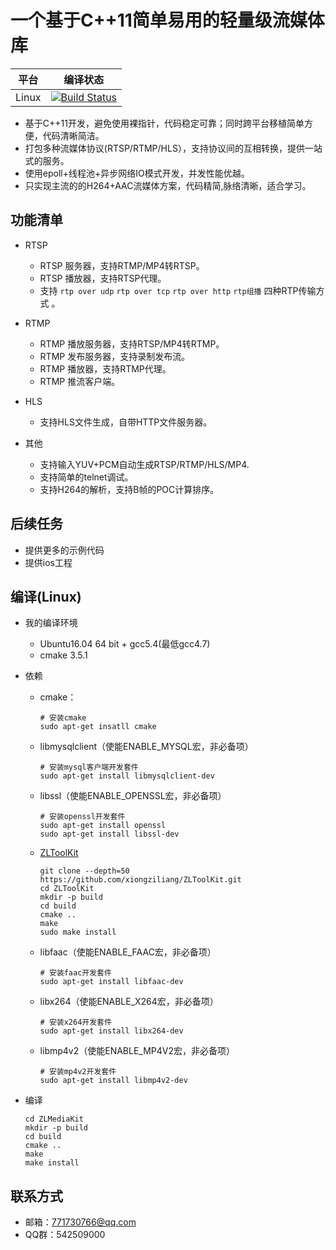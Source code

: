 # 一个基于C++11简单易用的轻量级流媒体库
平台|编译状态
----|-------
Linux | [![Build Status](https://travis-ci.org/xiongziliang/ZLMediaKit.svg?branch=master)](https://travis-ci.org/xiongziliang/ZLMediaKit)

- 基于C++11开发，避免使用裸指针，代码稳定可靠；同时跨平台移植简单方便，代码清晰简洁。
- 打包多种流媒体协议(RTSP/RTMP/HLS），支持协议间的互相转换，提供一站式的服务。
- 使用epoll+线程池+异步网络IO模式开发，并发性能优越。
- 只实现主流的的H264+AAC流媒体方案，代码精简,脉络清晰，适合学习。

## 功能清单
- RTSP
  - RTSP 服务器，支持RTMP/MP4转RTSP。
  - RTSP 播放器，支持RTSP代理。
  - 支持 `rtp over udp` `rtp over tcp` `rtp over http` `rtp组播`  四种RTP传输方式 。

- RTMP
  - RTMP 播放服务器，支持RTSP/MP4转RTMP。
  - RTMP 发布服务器，支持录制发布流。
  - RTMP 播放器，支持RTMP代理。
  - RTMP 推流客户端。

- HLS
  - 支持HLS文件生成，自带HTTP文件服务器。

- 其他
  - 支持输入YUV+PCM自动生成RTSP/RTMP/HLS/MP4.
  - 支持简单的telnet调试。
  - 支持H264的解析，支持B帧的POC计算排序。
 
## 后续任务
- 提供更多的示例代码
- 提供ios工程

## 编译(Linux)
- 我的编译环境
  - Ubuntu16.04 64 bit + gcc5.4(最低gcc4.7)
  - cmake 3.5.1
- 依赖
  - cmake：
  
    ```
    # 安装cmake
    sudo apt-get insatll cmake
    ```
     
  - libmysqlclient（使能ENABLE_MYSQL宏，非必备项）
  
    ```
    # 安装mysql客户端开发套件
    sudo apt-get install libmysqlclient-dev
    ```

  - libssl（使能ENABLE_OPENSSL宏，非必备项）
  
    ```
    # 安装openssl开发套件
    sudo apt-get install openssl
    sudo apt-get install libssl-dev
    ```
  
  - [ZLToolKit](https://github.com/xiongziliang/ZLToolKit)
  
    ```
    git clone --depth=50 https://github.com/xiongziliang/ZLToolKit.git
    cd ZLToolKit
    mkdir -p build
    cd build
    cmake ..
    make
    sudo make install
    ```
    
   - libfaac（使能ENABLE_FAAC宏，非必备项）
   
     ```
     # 安装faac开发套件
     sudo apt-get install libfaac-dev
     ```
    
   - libx264（使能ENABLE_X264宏，非必备项）
   
     ```
     # 安装x264开发套件
     sudo apt-get install libx264-dev
     ```
    
  - libmp4v2（使能ENABLE_MP4V2宏，非必备项）
  
    ```
    # 安装mp4v2开发套件
    sudo apt-get install libmp4v2-dev
    ```
    
- 编译
  
  ```
  cd ZLMediaKit
  mkdir -p build
  cd build
  cmake ..
  make
  make install
  ```  

## 联系方式
- 邮箱：<771730766@qq.com>
- QQ群：542509000

